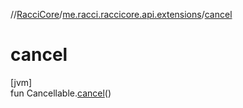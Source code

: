//[RacciCore](../../index.md)/[me.racci.raccicore.api.extensions](index.md)/[cancel](cancel.md)

# cancel

[jvm]\
fun Cancellable.[cancel](cancel.md)()

